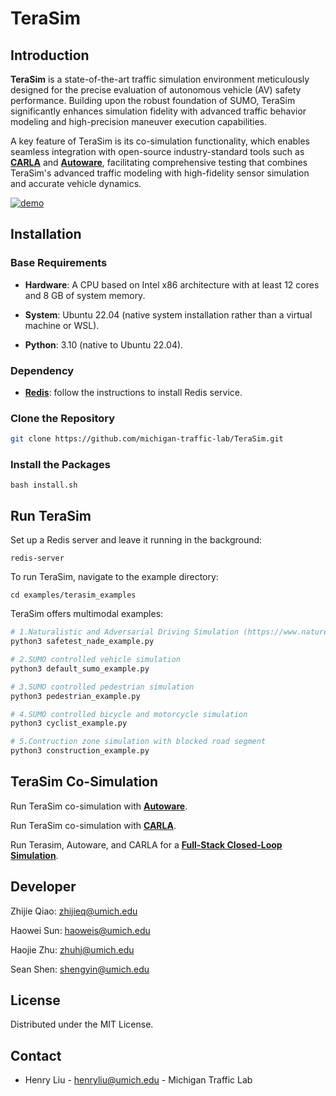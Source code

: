 # TeraSim

## Introduction

**TeraSim** is a state-of-the-art traffic simulation environment meticulously designed for the precise evaluation of autonomous vehicle (AV) safety performance. Building upon the robust foundation of SUMO, TeraSim significantly enhances simulation fidelity with advanced traffic behavior modeling and high-precision maneuver execution capabilities.

A key feature of TeraSim is its co-simulation functionality, which enables seamless integration with open-source industry-standard tools such as [**CARLA**](carla.md) and [**Autoware**](autoware.md), facilitating comprehensive testing that combines TeraSim's advanced traffic modeling with high-fidelity sensor simulation and accurate vehicle dynamics.

[![demo](figure/fullstack.gif)](https://drive.google.com/file/d/1u6OdS7pXT07o6_llDUbkK8WeDDXhVZkx/view?usp=drive_link)

## Installation

### Base Requirements

- __Hardware__: A CPU based on Intel x86 architecture with at least 12 cores and 8 GB of system memory.

- __System__: Ubuntu 22.04 (native system installation rather than a virtual machine or WSL).

- __Python__: 3.10 (native to Ubuntu 22.04).

### Dependency

- [__Redis__](https://redis.io/docs/latest/operate/oss_and_stack/install/install-redis/install-redis-on-linux/): follow the instructions to install Redis service.

### Clone the Repository
```bash
git clone https://github.com/michigan-traffic-lab/TeraSim.git
```

### Install the Packages
```
bash install.sh
```

## Run TeraSim

Set up a Redis server and leave it running in the background:

```
redis-server
```

To run TeraSim, navigate to the example directory:
```
cd examples/terasim_examples
```

TeraSim offers multimodal examples:

```bash
# 1.Naturalistic and Adversarial Driving Simulation (https://www.nature.com/articles/s41467-021-21007-8)
python3 safetest_nade_example.py

# 2.SUMO controlled vehicle simulation 
python3 default_sumo_example.py

# 3.SUMO controlled pedestrian simulation 
python3 pedestrian_example.py

# 4.SUMO controlled bicycle and motorcycle simulation 
python3 cyclist_example.py

# 5.Contruction zone simulation with blocked road segment
python3 construction_example.py
```

## TeraSim Co-Simulation

Run TeraSim co-simulation with [**Autoware**](autoware.md).

Run TeraSim co-simulation with [**CARLA**](carla.md).

Run Terasim, Autoware, and CARLA for a [**Full-Stack Closed-Loop Simulation**](fullstack.md).


## Developer

Zhijie Qiao: zhijieq@umich.edu

Haowei Sun: haoweis@umich.edu

Haojie Zhu: zhuhj@umich.edu

Sean Shen: shengyin@umich.edu

## License

Distributed under the MIT License.

## Contact

- Henry Liu - henryliu@umich.edu - Michigan Traffic Lab


